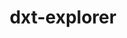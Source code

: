 ---
title: "dxt-explorer"
layout: cache
categories: [package, develop]
meta: {"versions": ["0.3"], "compilers": ["gcc@=11.4.0", "gcc@=9.4.0"], "oss": ["ubuntu20.04", "ubuntu22.04"], "platforms": ["linux"], "targets": ["ppc64le", "x86_64_v3"], "stacks": ["e4s", "e4s-power", "root"], "num_specs": 16, "num_specs_by_stack": {"e4s-power": 8, "root": 16, "e4s": 8}}
spec_details: [{"hash": "6atyrtwrkbyermjanx2vn7u6xpykm2ta", "compiler": "gcc@=9.4.0", "versions": ["0.3"], "os": "ubuntu20.04", "platform": "linux", "target": "ppc64le", "variants": ["build_system=python_pip"], "stacks": ["e4s-power", "root"], "size": "-", "tarball": "https://binaries.spack.io/develop/build_cache/linux-ubuntu20.04-ppc64le/gcc-9.4.0/dxt-explorer-0.3/linux-ubuntu20.04-ppc64le-gcc-9.4.0-dxt-explorer-0.3-6atyrtwrkbyermjanx2vn7u6xpykm2ta.spack"}, {"hash": "a75pbrejtynbc3exaj74rjnzsdv4dtny", "compiler": "gcc@=9.4.0", "versions": ["0.3"], "os": "ubuntu20.04", "platform": "linux", "target": "ppc64le", "variants": ["build_system=python_pip"], "stacks": ["e4s-power", "root"], "size": "-", "tarball": "https://binaries.spack.io/develop/build_cache/linux-ubuntu20.04-ppc64le/gcc-9.4.0/dxt-explorer-0.3/linux-ubuntu20.04-ppc64le-gcc-9.4.0-dxt-explorer-0.3-a75pbrejtynbc3exaj74rjnzsdv4dtny.spack"}, {"hash": "tb7hpevgsl6qo5i5htepfwewwcjccim6", "compiler": "gcc@=9.4.0", "versions": ["0.3"], "os": "ubuntu20.04", "platform": "linux", "target": "ppc64le", "variants": ["build_system=python_pip"], "stacks": ["e4s-power", "root"], "size": "-", "tarball": "https://binaries.spack.io/develop/build_cache/linux-ubuntu20.04-ppc64le/gcc-9.4.0/dxt-explorer-0.3/linux-ubuntu20.04-ppc64le-gcc-9.4.0-dxt-explorer-0.3-tb7hpevgsl6qo5i5htepfwewwcjccim6.spack"}, {"hash": "cv22c4kkavch3v7zfy5ripcgwrsrtd4z", "compiler": "gcc@=9.4.0", "versions": ["0.3"], "os": "ubuntu20.04", "platform": "linux", "target": "ppc64le", "variants": ["build_system=python_pip"], "stacks": ["e4s-power", "root"], "size": "-", "tarball": "https://binaries.spack.io/develop/build_cache/linux-ubuntu20.04-ppc64le/gcc-9.4.0/dxt-explorer-0.3/linux-ubuntu20.04-ppc64le-gcc-9.4.0-dxt-explorer-0.3-cv22c4kkavch3v7zfy5ripcgwrsrtd4z.spack"}, {"hash": "gpq5ddlld2ujqvbtgytxlrpklzevyu6x", "compiler": "gcc@=9.4.0", "versions": ["0.3"], "os": "ubuntu20.04", "platform": "linux", "target": "ppc64le", "variants": ["build_system=python_pip"], "stacks": ["e4s-power", "root"], "size": "-", "tarball": "https://binaries.spack.io/develop/build_cache/linux-ubuntu20.04-ppc64le/gcc-9.4.0/dxt-explorer-0.3/linux-ubuntu20.04-ppc64le-gcc-9.4.0-dxt-explorer-0.3-gpq5ddlld2ujqvbtgytxlrpklzevyu6x.spack"}, {"hash": "pix3q72oakuw7e63f3wngr4ut7xns3qu", "compiler": "gcc@=9.4.0", "versions": ["0.3"], "os": "ubuntu20.04", "platform": "linux", "target": "ppc64le", "variants": ["build_system=python_pip"], "stacks": ["e4s-power", "root"], "size": "-", "tarball": "https://binaries.spack.io/develop/build_cache/linux-ubuntu20.04-ppc64le/gcc-9.4.0/dxt-explorer-0.3/linux-ubuntu20.04-ppc64le-gcc-9.4.0-dxt-explorer-0.3-pix3q72oakuw7e63f3wngr4ut7xns3qu.spack"}, {"hash": "w5nn7gxppf74pcnyjuuh27amzrjsoonv", "compiler": "gcc@=9.4.0", "versions": ["0.3"], "os": "ubuntu20.04", "platform": "linux", "target": "ppc64le", "variants": ["build_system=python_pip"], "stacks": ["e4s-power", "root"], "size": "-", "tarball": "https://binaries.spack.io/develop/build_cache/linux-ubuntu20.04-ppc64le/gcc-9.4.0/dxt-explorer-0.3/linux-ubuntu20.04-ppc64le-gcc-9.4.0-dxt-explorer-0.3-w5nn7gxppf74pcnyjuuh27amzrjsoonv.spack"}, {"hash": "ztuzxn5pozd65hkrksbaviezkjhqfdbv", "compiler": "gcc@=9.4.0", "versions": ["0.3"], "os": "ubuntu20.04", "platform": "linux", "target": "ppc64le", "variants": ["build_system=python_pip"], "stacks": ["e4s-power", "root"], "size": "-", "tarball": "https://binaries.spack.io/develop/build_cache/linux-ubuntu20.04-ppc64le/gcc-9.4.0/dxt-explorer-0.3/linux-ubuntu20.04-ppc64le-gcc-9.4.0-dxt-explorer-0.3-ztuzxn5pozd65hkrksbaviezkjhqfdbv.spack"}, {"hash": "roruwlflgey4wchvqnlxxkxxyslb4zyg", "compiler": "gcc@=11.4.0", "versions": ["0.3"], "os": "ubuntu22.04", "platform": "linux", "target": "x86_64_v3", "variants": ["build_system=python_pip"], "stacks": ["e4s", "root"], "size": "-", "tarball": "https://binaries.spack.io/develop/build_cache/linux-ubuntu22.04-x86_64_v3/gcc-11.4.0/dxt-explorer-0.3/linux-ubuntu22.04-x86_64_v3-gcc-11.4.0-dxt-explorer-0.3-roruwlflgey4wchvqnlxxkxxyslb4zyg.spack"}, {"hash": "wnvz65newzcnx7dgr6ynzi5tyj6iwgrh", "compiler": "gcc@=11.4.0", "versions": ["0.3"], "os": "ubuntu22.04", "platform": "linux", "target": "x86_64_v3", "variants": ["build_system=python_pip"], "stacks": ["e4s", "root"], "size": "-", "tarball": "https://binaries.spack.io/develop/build_cache/linux-ubuntu22.04-x86_64_v3/gcc-11.4.0/dxt-explorer-0.3/linux-ubuntu22.04-x86_64_v3-gcc-11.4.0-dxt-explorer-0.3-wnvz65newzcnx7dgr6ynzi5tyj6iwgrh.spack"}, {"hash": "ocl4s2xjahmxb4qxt2yl2yiruhphbufg", "compiler": "gcc@=11.4.0", "versions": ["0.3"], "os": "ubuntu22.04", "platform": "linux", "target": "x86_64_v3", "variants": ["build_system=python_pip"], "stacks": ["e4s", "root"], "size": "-", "tarball": "https://binaries.spack.io/develop/build_cache/linux-ubuntu22.04-x86_64_v3/gcc-11.4.0/dxt-explorer-0.3/linux-ubuntu22.04-x86_64_v3-gcc-11.4.0-dxt-explorer-0.3-ocl4s2xjahmxb4qxt2yl2yiruhphbufg.spack"}, {"hash": "rkdcwuklaxpaqiaayjshdxickv6zpu24", "compiler": "gcc@=11.4.0", "versions": ["0.3"], "os": "ubuntu22.04", "platform": "linux", "target": "x86_64_v3", "variants": ["build_system=python_pip"], "stacks": ["e4s", "root"], "size": "-", "tarball": "https://binaries.spack.io/develop/build_cache/linux-ubuntu22.04-x86_64_v3/gcc-11.4.0/dxt-explorer-0.3/linux-ubuntu22.04-x86_64_v3-gcc-11.4.0-dxt-explorer-0.3-rkdcwuklaxpaqiaayjshdxickv6zpu24.spack"}, {"hash": "mfp6y5th26jkxglhy25f6jiou5bnjzyo", "compiler": "gcc@=11.4.0", "versions": ["0.3"], "os": "ubuntu22.04", "platform": "linux", "target": "x86_64_v3", "variants": ["build_system=python_pip"], "stacks": ["e4s", "root"], "size": "-", "tarball": "https://binaries.spack.io/develop/build_cache/linux-ubuntu22.04-x86_64_v3/gcc-11.4.0/dxt-explorer-0.3/linux-ubuntu22.04-x86_64_v3-gcc-11.4.0-dxt-explorer-0.3-mfp6y5th26jkxglhy25f6jiou5bnjzyo.spack"}, {"hash": "ykgjyabszc2z4lpjkgnemvqtqnrro2jp", "compiler": "gcc@=11.4.0", "versions": ["0.3"], "os": "ubuntu22.04", "platform": "linux", "target": "x86_64_v3", "variants": ["build_system=python_pip"], "stacks": ["e4s", "root"], "size": "-", "tarball": "https://binaries.spack.io/develop/build_cache/linux-ubuntu22.04-x86_64_v3/gcc-11.4.0/dxt-explorer-0.3/linux-ubuntu22.04-x86_64_v3-gcc-11.4.0-dxt-explorer-0.3-ykgjyabszc2z4lpjkgnemvqtqnrro2jp.spack"}, {"hash": "xcjslbo4kejmoutkzli3h3msvzisgwmi", "compiler": "gcc@=11.4.0", "versions": ["0.3"], "os": "ubuntu22.04", "platform": "linux", "target": "x86_64_v3", "variants": ["build_system=python_pip"], "stacks": ["e4s", "root"], "size": "-", "tarball": "https://binaries.spack.io/develop/build_cache/linux-ubuntu22.04-x86_64_v3/gcc-11.4.0/dxt-explorer-0.3/linux-ubuntu22.04-x86_64_v3-gcc-11.4.0-dxt-explorer-0.3-xcjslbo4kejmoutkzli3h3msvzisgwmi.spack"}, {"hash": "xzuiogv4mg4a4xeagpypsjvvmxlgsib3", "compiler": "gcc@=11.4.0", "versions": ["0.3"], "os": "ubuntu22.04", "platform": "linux", "target": "x86_64_v3", "variants": ["build_system=python_pip"], "stacks": ["e4s", "root"], "size": "-", "tarball": "https://binaries.spack.io/develop/build_cache/linux-ubuntu22.04-x86_64_v3/gcc-11.4.0/dxt-explorer-0.3/linux-ubuntu22.04-x86_64_v3-gcc-11.4.0-dxt-explorer-0.3-xzuiogv4mg4a4xeagpypsjvvmxlgsib3.spack"}]
---
